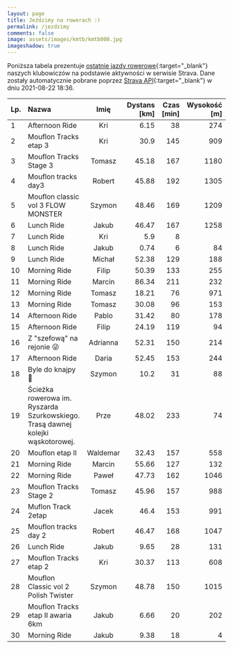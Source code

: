 ```yaml
---
layout: page
title: Jeździmy na rowerach :)
permalink: /jezdzimy
comments: false
image: assets/images/kmtb/kmtb008.jpg
imageshadow: true
---
```


Poniższa tabela prezentuje [ostatnie jazdy rowerowe](https://www.strava.com/clubs/336381){:target="_blank"} naszych klubowiczów na podstawie aktywności w serwisie Strava. Dane zostały automatycznie pobrane poprzez [Strava API](https://developers.strava.com/docs/reference/#api-Clubs-getClubActivitiesById){:target="_blank"} w dniu 2021-08-22 18:36.

Lp. | Nazwa | Imię | Dystans [km] | Czas [min] | Wysokość [m]
:--- | :--- | :---: | ---: | ---: | ---:
1|Afternoon Ride|Kri|6.15|38|274
2|Mouflon Tracks etap 3|Kri|30.9|145|909
3|Mouflon Tracks Stage 3|Tomasz|45.18|167|1180
4|Mouflon tracks day3|Robert|45.88|192|1305
5|Mouflon classic vol 3 FLOW MONSTER|Szymon|48.46|169|1209
6|Lunch Ride|Jakub|46.47|167|1258
7|Lunch Ride|Kri|5.9|8|
8|Lunch Ride|Jakub|0.74|6|84
9|Lunch Ride|Michał|52.38|129|188
10|Morning Ride|Filip|50.39|133|255
11|Morning Ride|Marcin|86.34|211|232
12|Morning Ride|Tomasz|18.21|76|971
13|Morning Ride|Tomasz|30.08|96|153
14|Afternoon Ride|Pablo|31.42|80|178
15|Afternoon Ride|Filip|24.19|119|94
16|Z "szefową" na rejonie 😜|Adrianna|52.31|150|214
17|Afternoon Ride|Daria|52.45|153|244
18|Byle do knajpy 🤣|Szymon|10.2|31|88
19|Ścieżka rowerowa im. Ryszarda Szurkowskiego. Trasą dawnej kolejki wąskotorowej. |Prze|48.02|233|74
20|Mouflon etap II|Waldemar|32.43|157|558
21|Morning Ride|Marcin|55.66|127|132
22|Morning Ride |Paweł|47.73|162|1046
23|Mouflon Tracks Stage 2|Tomasz|45.96|157|988
24|Muflon Track 2etap|Jacek|46.4|153|991
25|Mouflon tracks day 2|Robert|46.47|168|1047
26|Lunch Ride|Jakub|9.65|28|131
27|Mouflon Tracks etap 2|Kri|30.37|113|608
28|Mouflon Classic vol 2 Polish Twister|Szymon|48.78|150|1015
29|Mouflon Tracks etap II awaria 6km|Jakub|6.66|20|202
30|Morning Ride|Jakub|9.38|18|4
